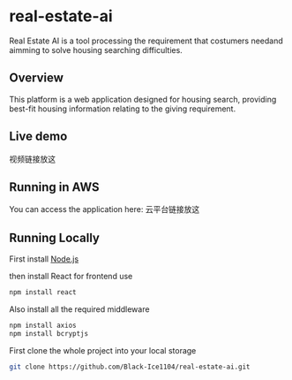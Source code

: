 # real-estate-ai
Real Estate AI is a tool processing the requirement that costumers needand aimming to solve housing searching difficulties.
## Overview 
This platform is a web application designed for housing search, providing best-fit housing information relating to the giving requirement.
## Live demo
视频链接放这
## Running in AWS
You can access the application here: 云平台链接放这
## Running Locally
First install [Node.js](https://nodejs.org/en)

then install React for frontend use
```bash
npm install react
```


Also install all the required middleware

```bash
npm install axios
npm install bcryptjs
```

First clone the whole project into your local storage
``` bash
git clone https://github.com/Black-Ice1104/real-estate-ai.git
```


